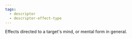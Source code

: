 ```yaml
---
tags:
  - descriptor
  - descriptor-effect-type
---
```

Effects directed to a target's mind, or mental form in general.